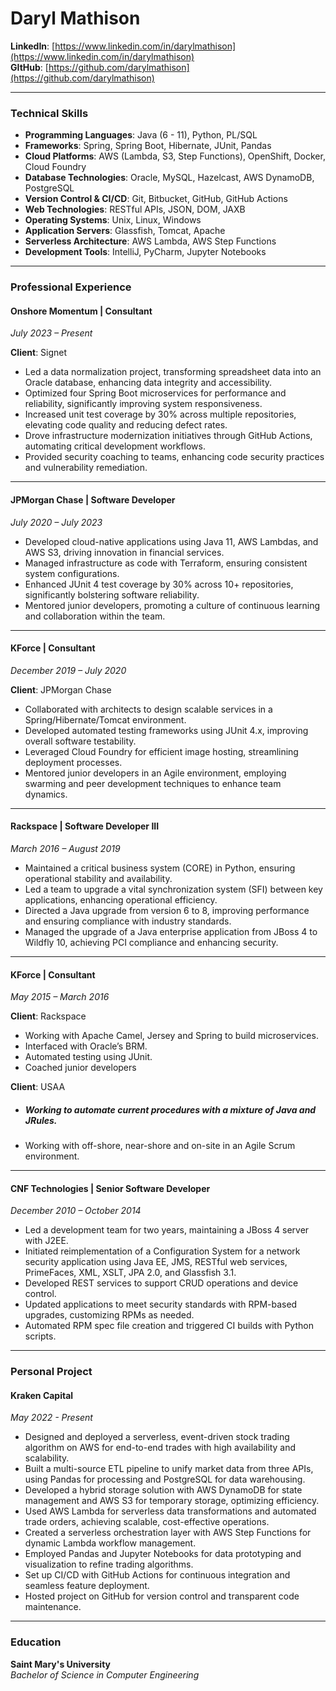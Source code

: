 # **Daryl Mathison**

**LinkedIn**: [https://www.linkedin.com/in/darylmathison](https://www.linkedin.com/in/darylmathison)  
**GItHub**: [https://github.com/darylmathison](https://github.com/darylmathison)

---

### **Technical Skills**

* **Programming Languages**: Java (6 \- 11), Python, PL/SQL  
* **Frameworks**: Spring, Spring Boot, Hibernate, JUnit, Pandas  
* **Cloud Platforms**: AWS (Lambda, S3, Step Functions), OpenShift, Docker, Cloud Foundry  
* **Database Technologies**: Oracle, MySQL, Hazelcast, AWS DynamoDB, PostgreSQL  
* **Version Control & CI/CD**: Git, Bitbucket, GitHub, GitHub Actions  
* **Web Technologies**: RESTful APIs, JSON, DOM, JAXB  
* **Operating Systems**: Unix, Linux, Windows  
* **Application Servers**: Glassfish, Tomcat, Apache  
* **Serverless Architecture**: AWS Lambda, AWS Step Functions  
* **Development Tools**: IntelliJ, PyCharm, Jupyter Notebooks

---

### **Professional Experience**

#### **Onshore Momentum | Consultant**

*July 2023 – Present*

**Client**: Signet

* Led a data normalization project, transforming spreadsheet data into an Oracle database, enhancing data integrity and accessibility.  
* Optimized four Spring Boot microservices for performance and reliability, significantly improving system responsiveness.  
* Increased unit test coverage by 30% across multiple repositories, elevating code quality and reducing defect rates.  
* Drove infrastructure modernization initiatives through GitHub Actions, automating critical development workflows.  
* Provided security coaching to teams, enhancing code security practices and vulnerability remediation.

---

#### **JPMorgan Chase | Software Developer**

*July 2020 – July 2023*

* Developed cloud-native applications using Java 11, AWS Lambdas, and AWS S3, driving innovation in financial services.  
* Managed infrastructure as code with Terraform, ensuring consistent system configurations.  
* Enhanced JUnit 4 test coverage by 30% across 10+ repositories, significantly bolstering software reliability.  
* Mentored junior developers, promoting a culture of continuous learning and collaboration within the team.

---

#### **KForce | Consultant**

*December 2019 – July 2020*

**Client**: JPMorgan Chase

* Collaborated with architects to design scalable services in a Spring/Hibernate/Tomcat environment.  
* Developed automated testing frameworks using JUnit 4.x, improving overall software testability.  
* Leveraged Cloud Foundry for efficient image hosting, streamlining deployment processes.  
* Mentored junior developers in an Agile environment, employing swarming and peer development techniques to enhance team dynamics.

---

#### **Rackspace | Software Developer III**

*March 2016 – August 2019*

* Maintained a critical business system (CORE) in Python, ensuring operational stability and availability.  
* Led a team to upgrade a vital synchronization system (SFI) between key applications, enhancing operational efficiency.  
* Directed a Java upgrade from version 6 to 8, improving performance and ensuring compliance with industry standards.  
* Managed the upgrade of a Java enterprise application from JBoss 4 to Wildfly 10, achieving PCI compliance and enhancing security.

---

#### **KForce | Consultant**

*May 2015 – March 2016*

**Client**: Rackspace

* Working with Apache Camel, Jersey and Spring to build microservices.  
* Interfaced with Oracle’s BRM.  
* Automated testing using JUnit.  
* Coached junior developers

**Client**: USAA

* ##### Working to automate current procedures with a mixture of Java and JRules.

* Working with off-shore, near-shore and on-site in an Agile Scrum environment.

---

#### **CNF Technologies | Senior Software Developer**

*December 2010 – October 2014*

* Led a development team for two years, maintaining a JBoss 4 server with J2EE.  
* Initiated reimplementation of a Configuration System for a network security application using Java EE, JMS, RESTful web services, PrimeFaces, XML, XSLT, JPA 2.0, and Glassfish 3.1.  
* Developed REST services to support CRUD operations and device control.  
* Updated applications to meet security standards with RPM-based upgrades, customizing RPMs as needed.  
* Automated RPM spec file creation and triggered CI builds with Python scripts.

---

### **Personal Project**

#### **Kraken Capital**

*May 2022 \- Present*

* Designed and deployed a serverless, event-driven stock trading algorithm on AWS for end-to-end trades with high availability and scalability.  
* Built a multi-source ETL pipeline to unify market data from three APIs, using Pandas for processing and PostgreSQL for data warehousing.  
* Developed a hybrid storage solution with AWS DynamoDB for state management and AWS S3 for temporary storage, optimizing efficiency.  
* Used AWS Lambda for serverless data transformations and automated trade orders, achieving scalable, cost-effective operations.  
* Created a serverless orchestration layer with AWS Step Functions for dynamic Lambda workflow management.  
* Employed Pandas and Jupyter Notebooks for data prototyping and visualization to refine trading algorithms.  
* Set up CI/CD with GitHub Actions for continuous integration and seamless feature deployment.  
* Hosted project on GitHub for version control and transparent code maintenance.

---

### **Education**

**Saint Mary's University**  
*Bachelor of Science in Computer Engineering*  
